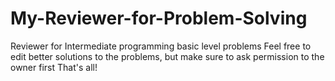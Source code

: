 # My-Reviewer-for-Problem-Solving
Reviewer for Intermediate programming basic level problems
Feel free to edit better solutions to the problems, but make sure to ask permission to the owner first
That's all!
